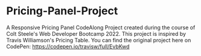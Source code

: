 # Pricing-Panel-Project
A Responsive Pricing Panel CodeAlong Project created during the course of Colt Steele's Web Developer Bootcamp 2022. 
This project is inspired by Travis Williamson's Pricing Table. You can find the original project here on CodePen: https://codepen.io/travisw/full/EvbKwd


